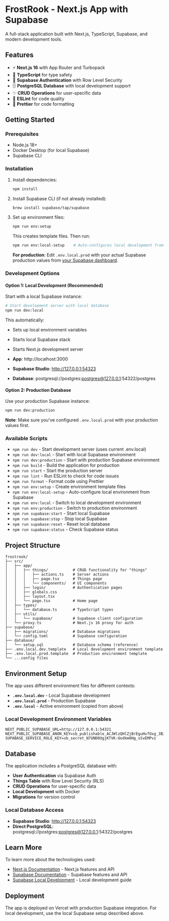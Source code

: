 # FrostRook - Next.js App with Supabase

A full-stack application built with Next.js, TypeScript, Supabase, and modern development tools.

## Features

- ⚡ **Next.js 16** with App Router and Turbopack
- 🔷 **TypeScript** for type safety
- 🔐 **Supabase Authentication** with Row Level Security
- 🗄️ **PostgreSQL Database** with local development support
- ✨ **CRUD Operations** for user-specific data
- 🎨 **ESLint** for code quality
- 💅 **Prettier** for code formatting

## Getting Started

### Prerequisites

- Node.js 18+
- Docker Desktop (for local Supabase)
- Supabase CLI

### Installation

1. Install dependencies:

   ```bash
   npm install
   ```

2. Install Supabase CLI (if not already installed):

   ```bash
   brew install supabase/tap/supabase
   ```

3. Set up environment files:

   ```bash
   npm run env:setup
   ```

   This creates template files. Then run:

   ```bash
   npm run env:local-setup    # Auto-configures local development from Supabase
   ```

   **For production**: Edit `.env.local.prod` with your actual Supabase production values from [your Supabase dashboard](https://supabase.com/dashboard).

### Development Options

#### Option 1: Local Development (Recommended)

Start with a local Supabase instance:

```bash
# Start development server with local database
npm run dev:local
```

This automatically:

- Sets up local environment variables
- Starts local Supabase stack
- Starts Next.js development server

- **App**: http://localhost:3000
- **Supabase Studio**: http://127.0.0.1:54323
- **Database**: postgresql://postgres:postgres@127.0.0.1:54322/postgres

#### Option 2: Production Database

Use your production Supabase instance:

```bash
npm run dev:production
```

**Note**: Make sure you've configured `.env.local.prod` with your production values first.

### Available Scripts

- `npm run dev` - Start development server (uses current .env.local)
- `npm run dev:local` - Start with local Supabase environment
- `npm run dev:production` - Start with production Supabase environment
- `npm run build` - Build the application for production
- `npm run start` - Start the production server
- `npm run lint` - Run ESLint to check for code issues
- `npm run format` - Format code using Prettier
- `npm run env:setup` - Create environment template files
- `npm run env:local-setup` - Auto-configure local environment from Supabase
- `npm run env:local` - Switch to local development environment
- `npm run env:production` - Switch to production environment
- `npm run supabase:start` - Start local Supabase
- `npm run supabase:stop` - Stop local Supabase
- `npm run supabase:reset` - Reset local database
- `npm run supabase:status` - Check Supabase status

## Project Structure

```
frostrook/
├── src/
│   ├── app/
│   │   ├── things/           # CRUD functionality for "things"
│   │   │   ├── actions.ts    # Server actions
│   │   │   ├── page.tsx      # Things page
│   │   │   └── components/   # UI components
│   │   ├── login/            # Authentication pages
│   │   ├── globals.css
│   │   ├── layout.tsx
│   │   └── page.tsx          # Home page
│   ├── types/
│   │   └── database.ts       # TypeScript types
│   ├── utils/
│   │   └── supabase/         # Supabase client configuration
│   └── proxy.ts              # Next.js 16 proxy for auth
├── supabase/
│   ├── migrations/           # Database migrations
│   └── config.toml           # Supabase configuration
├── database/
│   └── setup.sql             # Database schema (reference)
├── .env.local.dev.template   # Local development environment template
├── .env.local.prod.template  # Production environment template
└── ...config files
```

## Environment Setup

The app uses different environment files for different contexts:

- **`.env.local.dev`** - Local Supabase development
- **`.env.local.prod`** - Production Supabase
- **`.env.local`** - Active environment (copied from above)

### Local Development Environment Variables

```env
NEXT_PUBLIC_SUPABASE_URL=http://127.0.0.1:54321
NEXT_PUBLIC_SUPABASE_ANON_KEY=sb_publishable_ACJWlzQHlZjBrEguHvfOxg_3BJgxAaH
SUPABASE_SERVICE_ROLE_KEY=sb_secret_N7UND0UgjKTVK-Uodkm0Hg_xSvEMPvz
```

## Database

The application includes a PostgreSQL database with:

- **User Authentication** via Supabase Auth
- **Things Table** with Row Level Security (RLS)
- **CRUD Operations** for user-specific data
- **Local Development** with Docker
- **Migrations** for version control

### Local Database Access

- **Supabase Studio**: http://127.0.0.1:54323
- **Direct PostgreSQL**: postgresql://postgres:postgres@127.0.0.1:54322/postgres

## Learn More

To learn more about the technologies used:

- [Next.js Documentation](https://nextjs.org/docs) - Next.js features and API
- [Supabase Documentation](https://supabase.com/docs) - Supabase features and API
- [Supabase Local Development](https://supabase.com/docs/guides/local-development) - Local development guide

## Deployment

The app is deployed on Vercel with production Supabase integration. For local development, use the local Supabase setup described above.
